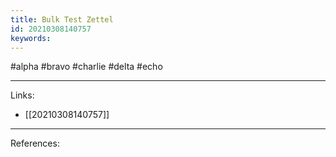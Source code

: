 ```yaml
---
title: Bulk Test Zettel
id: 20210308140757
keywords:
---
```

#alpha #bravo #charlie #delta #echo

---
Links:

- [[20210308140757]]

---
References:
